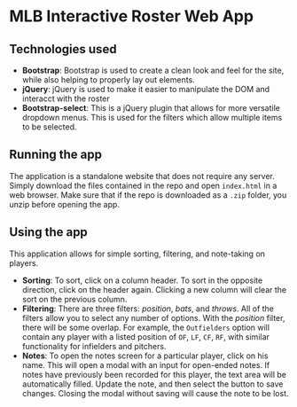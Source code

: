 # MLB Interactive Roster Web App

## Technologies used
* **Bootstrap**: Bootstrap is used to create a clean look and feel for the site, while also helping to properly lay out elements.
* **jQuery**: jQuery is used to make it easier to manipulate the DOM and interacct with the roster
* **Bootstrap-select**: This is a jQuery plugin that allows for more versatile dropdown menus. This is used for the filters which allow multiple items to be selected.

## Running the app
The application is a standalone website that does not require any server. Simply download the files contained in the repo and open `index.html` in a web browser. Make sure that if the repo is downloaded as a `.zip` folder, you unzip before opening the app.

## Using the app
This application allows for simple sorting, filtering, and note-taking on players.
* **Sorting**: To sort, click on a column header. To sort in the opposite direction, click on the header again. Clicking a new column will clear the sort on the previous column.
* **Filtering**: There are three filters: *position*, *bats*, and *throws*. All of the filters allow you to select any number of options. With the *position* filter, there will be some overlap. For example, the `Outfielders` option will contain any player with a listed position of `OF`, `LF`, `CF`, `RF`, with similar functionality for infielders and pitchers.
* **Notes**: To open the notes screen for a particular player, click on his name. This will open a modal with an input for open-ended notes. If notes have previously been recorded for this player, the text area will be automatically filled. Update the note, and then select the button to save changes. Closing the modal without saving will cause the note to be lost.
